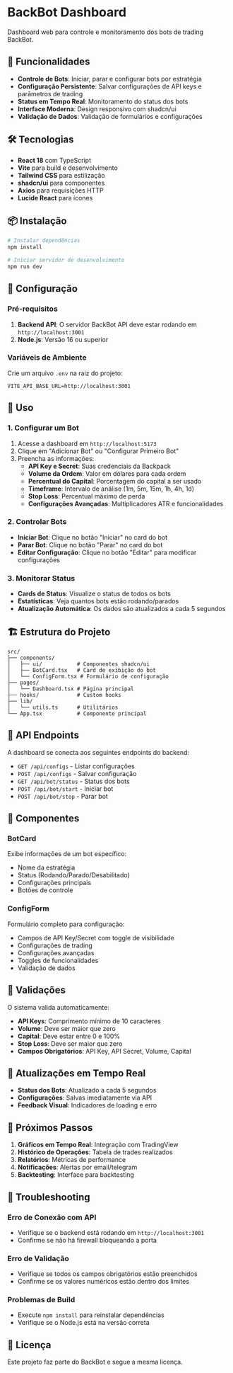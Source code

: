 # BackBot Dashboard

Dashboard web para controle e monitoramento dos bots de trading BackBot.

## 🚀 Funcionalidades

- **Controle de Bots**: Iniciar, parar e configurar bots por estratégia
- **Configuração Persistente**: Salvar configurações de API keys e parâmetros de trading
- **Status em Tempo Real**: Monitoramento do status dos bots
- **Interface Moderna**: Design responsivo com shadcn/ui
- **Validação de Dados**: Validação de formulários e configurações

## 🛠️ Tecnologias

- **React 18** com TypeScript
- **Vite** para build e desenvolvimento
- **Tailwind CSS** para estilização
- **shadcn/ui** para componentes
- **Axios** para requisições HTTP
- **Lucide React** para ícones

## 📦 Instalação

```bash
# Instalar dependências
npm install

# Iniciar servidor de desenvolvimento
npm run dev
```

## 🔧 Configuração

### Pré-requisitos

1. **Backend API**: O servidor BackBot API deve estar rodando em `http://localhost:3001`
2. **Node.js**: Versão 16 ou superior

### Variáveis de Ambiente

Crie um arquivo `.env` na raiz do projeto:

```env
VITE_API_BASE_URL=http://localhost:3001
```

## 🎯 Uso

### 1. Configurar um Bot

1. Acesse a dashboard em `http://localhost:5173`
2. Clique em "Adicionar Bot" ou "Configurar Primeiro Bot"
3. Preencha as informações:
   - **API Key e Secret**: Suas credenciais da Backpack
   - **Volume da Ordem**: Valor em dólares para cada ordem
   - **Percentual do Capital**: Porcentagem do capital a ser usado
   - **Timeframe**: Intervalo de análise (1m, 5m, 15m, 1h, 4h, 1d)
   - **Stop Loss**: Percentual máximo de perda
   - **Configurações Avançadas**: Multiplicadores ATR e funcionalidades

### 2. Controlar Bots

- **Iniciar Bot**: Clique no botão "Iniciar" no card do bot
- **Parar Bot**: Clique no botão "Parar" no card do bot
- **Editar Configuração**: Clique no botão "Editar" para modificar configurações

### 3. Monitorar Status

- **Cards de Status**: Visualize o status de todos os bots
- **Estatísticas**: Veja quantos bots estão rodando/parados
- **Atualização Automática**: Os dados são atualizados a cada 5 segundos

## 🏗️ Estrutura do Projeto

```
src/
├── components/
│   ├── ui/           # Componentes shadcn/ui
│   ├── BotCard.tsx   # Card de exibição do bot
│   └── ConfigForm.tsx # Formulário de configuração
├── pages/
│   └── Dashboard.tsx # Página principal
├── hooks/            # Custom hooks
├── lib/
│   └── utils.ts      # Utilitários
└── App.tsx           # Componente principal
```

## 🔌 API Endpoints

A dashboard se conecta aos seguintes endpoints do backend:

- `GET /api/configs` - Listar configurações
- `POST /api/configs` - Salvar configuração
- `GET /api/bot/status` - Status dos bots
- `POST /api/bot/start` - Iniciar bot
- `POST /api/bot/stop` - Parar bot

## 🎨 Componentes

### BotCard
Exibe informações de um bot específico:
- Nome da estratégia
- Status (Rodando/Parado/Desabilitado)
- Configurações principais
- Botões de controle

### ConfigForm
Formulário completo para configuração:
- Campos de API Key/Secret com toggle de visibilidade
- Configurações de trading
- Configurações avançadas
- Toggles de funcionalidades
- Validação de dados

## 🚨 Validações

O sistema valida automaticamente:

- **API Keys**: Comprimento mínimo de 10 caracteres
- **Volume**: Deve ser maior que zero
- **Capital**: Deve estar entre 0 e 100%
- **Stop Loss**: Deve ser maior que zero
- **Campos Obrigatórios**: API Key, API Secret, Volume, Capital

## 🔄 Atualizações em Tempo Real

- **Status dos Bots**: Atualizado a cada 5 segundos
- **Configurações**: Salvas imediatamente via API
- **Feedback Visual**: Indicadores de loading e erro

## 🎯 Próximos Passos

1. **Gráficos em Tempo Real**: Integração com TradingView
2. **Histórico de Operações**: Tabela de trades realizados
3. **Relatórios**: Métricas de performance
4. **Notificações**: Alertas por email/telegram
5. **Backtesting**: Interface para backtesting

## 🐛 Troubleshooting

### Erro de Conexão com API
- Verifique se o backend está rodando em `http://localhost:3001`
- Confirme se não há firewall bloqueando a porta

### Erro de Validação
- Verifique se todos os campos obrigatórios estão preenchidos
- Confirme se os valores numéricos estão dentro dos limites

### Problemas de Build
- Execute `npm install` para reinstalar dependências
- Verifique se o Node.js está na versão correta

## 📝 Licença

Este projeto faz parte do BackBot e segue a mesma licença.
